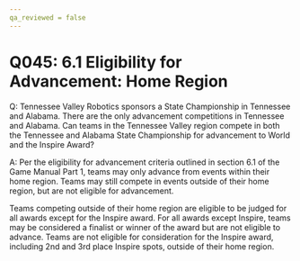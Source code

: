 ```yaml
---
qa_reviewed = false
---
```


# Q045: 6.1 Eligibility for Advancement: Home Region

Q: Tennessee Valley Robotics sponsors a State Championship in Tennessee and Alabama. There are the only advancement competitions in Tennessee and Alabama.  Can teams in the Tennessee Valley region compete in both the Tennessee and Alabama State Championship for advancement to World and the Inspire Award?

A: Per the eligibility for advancement criteria outlined in section 6.1 of the Game Manual Part 1, teams may only advance from events within their home region. Teams may still compete in events outside of their home region, but are not eligible for advancement.

Teams competing outside of their home region are eligible to be judged for all awards except for the Inspire award. For all awards except Inspire, teams may be considered a finalist or winner of the award but are not eligible to advance. Teams are not eligible for consideration for the Inspire award, including 2nd and 3rd place Inspire spots, outside of their home region.